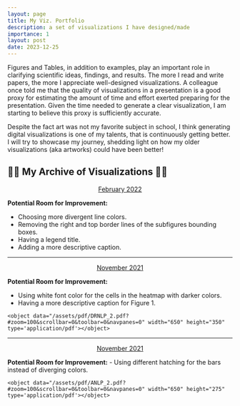 ```yaml
---
layout: page
title: My Viz. Portfolio
description: a set of visualizations I have designed/made
importance: 1
layout: post
date: 2023-12-25
---
```


Figures and Tables, in addition to examples, play an important role in clarifying scientific ideas, findings, and results. The more I read and write papers, the more I appreciate well-designed visualizations. A colleague once told me that the quality of visualizations in a presentation is a good proxy for estimating the amount of time and effort exerted preparing for the presentation. Given the time needed to generate a clear visualization, I am starting to believe this proxy is sufficiently accurate.

Despite the fact art was not my favorite subject in school, I think generating digital visualizations is one of my talents, that is continuously getting better. I will try to showcase my journey, shedding light on how my older visualizations (aka artworks) could have been better!

## 📁📁 My Archive of Visualizations 📁📁

<p style="text-align: center;"><u>February 2022</u></p>

<b>Potential Room for Improvement:</b>
- Choosing more divergent line colors.
- Removing the right and top border lines of the subfigures bounding boxes.
- Having a legend title.
- Adding a more descriptive caption.

<p style="text-align: center;">
    <object data="/assets/pdf/NLU_1.pdf?#zoom=100&scrollbar=0&toolbar=0&navpanes=0" width="650" height="580" type='application/pdf'></object>
</p>

<hr>

<p style="text-align: center;"><u>November 2021</u></p>

<b>Potential Room for Improvement:</b>
- Using white font color for the cells in the heatmap with darker colors.
- Having a more descriptive caption for Figure 1.

<p style="text-align: center;">
    <object data="/assets/pdf/DRNLP_1.pdf?#zoom=100&scrollbar=0&toolbar=0&navpanes=0" width="650" height="300" type='application/pdf'></object>

    <object data="/assets/pdf/DRNLP_2.pdf?#zoom=100&scrollbar=0&toolbar=0&navpanes=0" width="650" height="350" type='application/pdf'></object>
</p>

<hr>

<p style="text-align: center;"><u>November 2021</u></p>
<b>Potential Room for Improvement:</b>
- Using different hatching for the bars instead of diverging colors.

<p style="text-align: center;">
    <object data="/assets/pdf/ANLP_1.pdf?#zoom=100&scrollbar=0&toolbar=0&navpanes=0" width="650" height="275" type='application/pdf'></object>

    <object data="/assets/pdf/ANLP_2.pdf?#zoom=100&scrollbar=0&toolbar=0&navpanes=0" width="650" height="275" type='application/pdf'></object>
</p>
